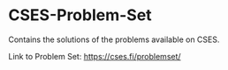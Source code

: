 # CSES-Problem-Set
Contains the solutions of the problems available on CSES.

Link to Problem Set: https://cses.fi/problemset/
